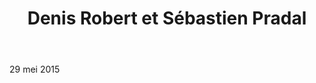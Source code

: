 ﻿---
title: Denis Robert et Sébastien Pradal
huis:  Mas d'Intras
dept:  Ardeche
regio: Ardeche
photo: masdintras.jpg
layout: wijnhuis

wijnen:
    - naam: Chardonnay'14
      ref:   
      app:  I.G.P. Ardèche
      type: Blanc sec 
      cep:  Chardonnay 
      prijs: €8.34
      opm: sans soufre
      
    - naam: Carignan'14
      ref:   
      app:  I.G.P. Ardèche
      type: Rouge
      cep:  Carignan
      prijs: €8.34
      opm: sans soufre
   
    - naam:  Grenache'14
      ref:   
      app:   I.G.P. Ardèche
      type:  Rouge
      cep:   Grenache noir
      prijs: €8.34
      opm: sans soufre
---
29 mei 2015


